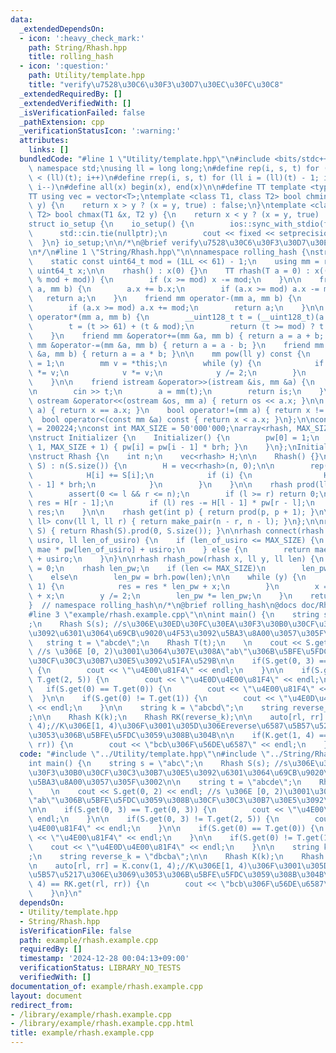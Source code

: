 ```yaml
---
data:
  _extendedDependsOn:
  - icon: ':heavy_check_mark:'
    path: String/Rhash.hpp
    title: rolling_hash
  - icon: ':question:'
    path: Utility/template.hpp
    title: "verify\u7528\u30C6\u30F3\u30D7\u30EC\u30FC\u30C8"
  _extendedRequiredBy: []
  _extendedVerifiedWith: []
  _isVerificationFailed: false
  _pathExtension: cpp
  _verificationStatusIcon: ':warning:'
  attributes:
    links: []
  bundledCode: "#line 1 \"Utility/template.hpp\"\n#include <bits/stdc++.h>\nusing\
    \ namespace std;\nusing ll = long long;\n#define rep(i, s, t) for (ll i = s; i\
    \ < (ll)(t); i++)\n#define rrep(i, s, t) for (ll i = (ll)(t) - 1; i >= (ll)(s);\
    \ i--)\n#define all(x) begin(x), end(x)\n\n#define TT template <typename T>\n\
    TT using vec = vector<T>;\ntemplate <class T1, class T2> bool chmin(T1 &x, T2\
    \ y) {\n    return x > y ? (x = y, true) : false;\n}\ntemplate <class T1, class\
    \ T2> bool chmax(T1 &x, T2 y) {\n    return x < y ? (x = y, true) : false;\n}\n\
    struct io_setup {\n    io_setup() {\n        ios::sync_with_stdio(false);\n  \
    \      std::cin.tie(nullptr);\n        cout << fixed << setprecision(15);\n  \
    \  }\n} io_setup;\n\n/*\n@brief verify\u7528\u30C6\u30F3\u30D7\u30EC\u30FC\u30C8\
    \n*/\n#line 1 \"String/Rhash.hpp\"\n\nnamespace rolling_hash {\nstruct rhash {\n\
    \    static const uint64_t mod = (1LL << 61) - 1;\n    using mm = rhash;\n   \
    \ uint64_t x;\n\n    rhash() : x(0) {}\n    TT rhash(T a = 0) : x((__int128_t(a)\
    \ % mod + mod)) {\n        if (x >= mod) x -= mod;\n    }\n\n    friend mm operator+(mm\
    \ a, mm b) {\n        a.x += b.x;\n        if (a.x >= mod) a.x -= mod;\n     \
    \   return a;\n    }\n    friend mm operator-(mm a, mm b) {\n        a.x -= b.x;\n\
    \        if (a.x >= mod) a.x += mod;\n        return a;\n    }\n\n    friend mm\
    \ operator*(mm a, mm b) {\n        __uint128_t t = (__uint128_t)(a.x) * b.x;\n\
    \        t = (t >> 61) + (t & mod);\n        return (t >= mod) ? t - mod : t;\n\
    \    }\n    friend mm &operator+=(mm &a, mm b) { return a = a + b; }\n    friend\
    \ mm &operator-=(mm &a, mm b) { return a = a - b; }\n    friend mm &operator*=(mm\
    \ &a, mm b) { return a = a * b; }\n\n    mm pow(ll y) const {\n        mm res\
    \ = 1;\n        mm v = *this;\n        while (y) {\n            if (y & 1) res\
    \ *= v;\n            v *= v;\n            y /= 2;\n        }\n        return res;\n\
    \    }\n\n    friend istream &operator>>(istream &is, mm &a) {\n        ll t;\n\
    \n        cin >> t;\n        a = mm(t);\n        return is;\n    }\n\n    friend\
    \ ostream &operator<<(ostream &os, mm a) { return os << a.x; }\n\n    bool operator==(mm\
    \ a) { return x == a.x; }\n    bool operator!=(mm a) { return x != a.x; }\n  \
    \  bool operator<(const mm &a) const { return x < a.x; }\n};\n\nconst rhash brh\
    \ = 200224;\nconst int MAX_SIZE = 50'000'000;\narray<rhash, MAX_SIZE + 1> pw;\n\
    \nstruct Initializer {\n    Initializer() {\n        pw[0] = 1;\n        rep(i,\
    \ 1, MAX_SIZE + 1) { pw[i] = pw[i - 1] * brh; }\n    }\n};\nInitializer initializer;\n\
    \nstruct Rhash {\n    int n;\n    vec<rhash> H;\n\n    Rhash() {}\n\n    Rhash(string\
    \ S) : n(S.size()) {\n        H = vec<rhash>(n, 0);\n\n        rep(i, 0, n) {\n\
    \            H[i] += S[i];\n            if (i) {\n                H[i] += H[i\
    \ - 1] * brh;\n            }\n        }\n    }\n\n    rhash prod(ll l, ll r) {\n\
    \        assert(0 <= l && r <= n);\n        if (l >= r) return 0;\n        rhash\
    \ res = H[r - 1];\n        if (l) res -= H[l - 1] * pw[r - l];\n        return\
    \ res;\n    }\n\n    rhash get(int p) { return prod(p, p + 1); }\n\n    pair<ll,\
    \ ll> conv(ll l, ll r) { return make_pair(n - r, n - l); }\n};\n\nrhash cal_rhash(string\
    \ S) { return Rhash(S).prod(0, S.size()); }\n\nrhash connect(rhash mae, rhash\
    \ usiro, ll len_of_usiro) {\n    if (len_of_usiro <= MAX_SIZE) {\n        return\
    \ mae * pw[len_of_usiro] + usiro;\n    } else {\n        return mae * brh.pow(len_of_usiro)\
    \ + usiro;\n    }\n}\n\nrhash rhash_pow(rhash x, ll y, ll len) {\n    rhash res\
    \ = 0;\n    rhash len_pw;\n    if (len <= MAX_SIZE)\n        len_pw = pw[len];\n\
    \    else\n        len_pw = brh.pow(len);\n\n    while (y) {\n        if (y &\
    \ 1) {\n            res = res * len_pw + x;\n        }\n        x = x * len_pw\
    \ + x;\n        y /= 2;\n        len_pw *= len_pw;\n    }\n    return res;\n}\n\
    }  // namespace rolling_hash\n/*\n@brief rolling_hash\n@docs doc/Rhash.md\n*/\n\
    #line 3 \"example/rhash.example.cpp\"\n\nint main() {\n    string s = \"abc\"\
    ;\n    Rhash S(s); //s\u306E\u30ED\u30FC\u30EA\u30F3\u30B0\u30CF\u30C3\u30B7\u30E5\
    \u3092\u6301\u3064\u69CB\u9020\u4F53\u3092\u5BA3\u8A00\u3057\u305F\u3002\n\n \
    \   string t = \"abcde\";\n    Rhash T(t);\n    \n    cout << S.get(0, 2) << endl;\
    \ //s \u306E [0, 2)\u3001\u3064\u307E\u308A\"ab\"\u306B\u5BFE\u5FDC\u3059\u308B\
    \u30CF\u30C3\u30B7\u30E5\u3092\u51FA\u529B\n\n    if(S.get(0, 3) == T.get(0, 3))\
    \ {\n        cout << \"\u4E00\u81F4\" << endl;\n    }\n\n    if(S.get(0, 3) !=\
    \ T.get(2, 5)) {\n        cout << \"\u4E0D\u4E00\u81F4\" << endl;\n    }\n\n \
    \   if(S.get(0) == T.get(0)) {\n        cout << \"\u4E00\u81F4\" << endl;\n  \
    \  }\n\n    if(S.get(0) != T.get(1)) {\n        cout << \"\u4E0D\u4E00\u81F4\"\
    \ << endl;\n    }\n\n    string k = \"abcbd\";\n    string reverse_k = \"dbcba\"\
    ;\n\n    Rhash K(k);\n    Rhash RK(reverse_k);\n\n    auto[rl, rr] = K.conv(1,\
    \ 4);//K\u306E[1, 4)\u306F\u3001\u305D\u306Ereverse\u6587\u5B57\u5217\u306E\u3069\
    \u3053\u306B\u5BFE\u5FDC\u3059\u308B\u304B\n\n    if(K.get(1, 4) == RK.get(rl,\
    \ rr)) {\n        cout << \"bcb\u306F\u56DE\u6587\" << endl;\n    }\n}\n"
  code: "#include \"../Utility/template.hpp\"\n#include \"../String/Rhash.hpp\"\n\n\
    int main() {\n    string s = \"abc\";\n    Rhash S(s); //s\u306E\u30ED\u30FC\u30EA\
    \u30F3\u30B0\u30CF\u30C3\u30B7\u30E5\u3092\u6301\u3064\u69CB\u9020\u4F53\u3092\
    \u5BA3\u8A00\u3057\u305F\u3002\n\n    string t = \"abcde\";\n    Rhash T(t);\n\
    \    \n    cout << S.get(0, 2) << endl; //s \u306E [0, 2)\u3001\u3064\u307E\u308A\
    \"ab\"\u306B\u5BFE\u5FDC\u3059\u308B\u30CF\u30C3\u30B7\u30E5\u3092\u51FA\u529B\
    \n\n    if(S.get(0, 3) == T.get(0, 3)) {\n        cout << \"\u4E00\u81F4\" <<\
    \ endl;\n    }\n\n    if(S.get(0, 3) != T.get(2, 5)) {\n        cout << \"\u4E0D\
    \u4E00\u81F4\" << endl;\n    }\n\n    if(S.get(0) == T.get(0)) {\n        cout\
    \ << \"\u4E00\u81F4\" << endl;\n    }\n\n    if(S.get(0) != T.get(1)) {\n    \
    \    cout << \"\u4E0D\u4E00\u81F4\" << endl;\n    }\n\n    string k = \"abcbd\"\
    ;\n    string reverse_k = \"dbcba\";\n\n    Rhash K(k);\n    Rhash RK(reverse_k);\n\
    \n    auto[rl, rr] = K.conv(1, 4);//K\u306E[1, 4)\u306F\u3001\u305D\u306Ereverse\u6587\
    \u5B57\u5217\u306E\u3069\u3053\u306B\u5BFE\u5FDC\u3059\u308B\u304B\n\n    if(K.get(1,\
    \ 4) == RK.get(rl, rr)) {\n        cout << \"bcb\u306F\u56DE\u6587\" << endl;\n\
    \    }\n}\n"
  dependsOn:
  - Utility/template.hpp
  - String/Rhash.hpp
  isVerificationFile: false
  path: example/rhash.example.cpp
  requiredBy: []
  timestamp: '2024-12-28 00:04:13+09:00'
  verificationStatus: LIBRARY_NO_TESTS
  verifiedWith: []
documentation_of: example/rhash.example.cpp
layout: document
redirect_from:
- /library/example/rhash.example.cpp
- /library/example/rhash.example.cpp.html
title: example/rhash.example.cpp
---
```

